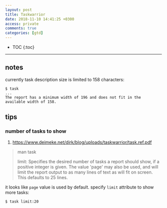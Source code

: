 ```yaml
---
layout: post
title: Taskwarrior
date: 2018-11-10 14:41:25 +0300
access: private
comments: true
categories: [gtd]
---
```


<!-- more -->

* TOC
{:toc}
<hr>

notes
-----

currently task description size is limited to 158 characters:

```
$ task
...
The report has a minimum width of 196 and does not fit in the available width of 158.
```

tips
----

### number of tasks to show

1. <https://www.deimeke.net/dirk/blog/uploads/taskwarrior/task.ref.pdf>

> man task
>
> limit:<number-of-rows>
>        Specifies the desired number of tasks a report should show, if a
>        positive integer is given. The value 'page' may also be used, and
>        will limit the report output to as many lines of text as will fit
>        on screen. This defaults to 25 lines.

it looks like `page` value is used by default. specify `limit` attribute to
show more tasks:

```sh
$ task limit:20
```
